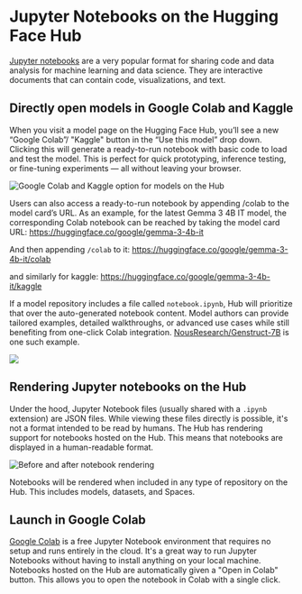 # Jupyter Notebooks on the Hugging Face Hub

[Jupyter notebooks](https://jupyter.org/) are a very popular format for sharing code and data analysis for machine learning and data science. They are interactive documents that can contain code, visualizations, and text.

## Directly open models in Google Colab and Kaggle

When you visit a model page on the Hugging Face Hub, you’ll see a new “Google Colab”/ "Kaggle" button in the “Use this model” drop down. Clicking this will generate a ready-to-run notebook with basic code to load and test the model. This is perfect for quick prototyping, inference testing, or fine-tuning experiments — all without leaving your browser.

![Google Colab and Kaggle option for models on the Hub](https://huggingface.co/datasets/huggingface/documentation-images/resolve/main/blog/hf-google-colab/gemma3-4b-it-dark.png)

Users can also access a ready-to-run notebook by appending /colab to the model card’s URL. As an example, for the latest Gemma 3 4B IT model, the corresponding Colab notebook can be reached by taking the model card URL:
https://huggingface.co/google/gemma-3-4b-it

And then appending `/colab` to it:
https://huggingface.co/google/gemma-3-4b-it/colab

and similarly for kaggle:
https://huggingface.co/google/gemma-3-4b-it/kaggle


If a model repository includes a file called `notebook.ipynb`, Hub will prioritize that over the auto-generated notebook content. Model authors can provide tailored examples, detailed walkthroughs, or advanced use cases while still benefiting from one-click Colab integration. [NousResearch/Genstruct-7B](https://huggingface.co/NousResearch/Genstruct-7B) is one such example.

![](https://huggingface.co/datasets/huggingface/documentation-images/resolve/main/blog/hf-google-colab/genstruct-notebook-dark.png)

## Rendering Jupyter notebooks on the Hub

Under the hood, Jupyter Notebook files (usually shared with a `.ipynb` extension) are JSON files. While viewing these files directly is possible, it's not a format intended to be read by humans. The Hub has rendering support for notebooks hosted on the Hub. This means that notebooks are displayed in a human-readable format.

![Before and after notebook rendering](https://huggingface.co/blog/assets/135_notebooks-hub/before_after_notebook_rendering.png)

Notebooks will be rendered when included in any type of repository on the Hub. This includes models, datasets, and Spaces.

## Launch in Google Colab

[Google Colab](https://colab.google/) is a free Jupyter Notebook environment that requires no setup and runs entirely in the cloud. It's a great way to run Jupyter Notebooks without having to install anything on your local machine. Notebooks hosted on the Hub are automatically given a "Open in Colab" button. This allows you to open the notebook in Colab with a single click.
